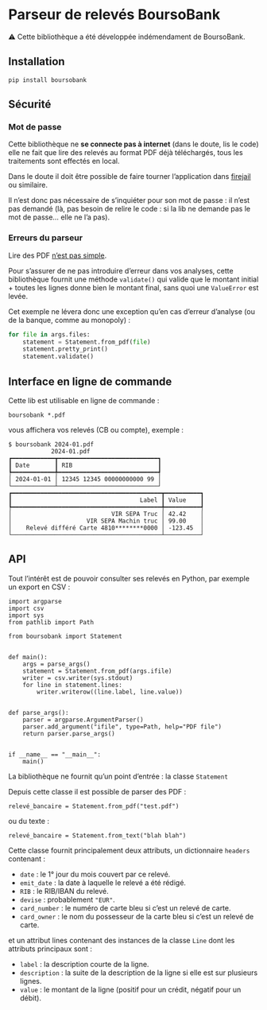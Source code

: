 # Parseur de relevés BoursoBank

⚠ Cette bibliothèque a été développée indémendament de BoursoBank.


## Installation

    pip install boursobank


## Sécurité

### Mot de passe

Cette bibliothèque ne **se connecte pas à internet** (dans le doute,
lis le code) elle ne fait que lire des relevés au format PDF déjà
téléchargés, tous les traitements sont effectés en local.

Dans le doute il doit être possible de faire tourner l’application
dans [firejail](https://github.com/netblue30/firejail) ou similaire.

Il n’est donc pas nécessaire de s’inquiéter pour son mot de passe : il
n’est pas demandé (là, pas besoin de relire le code : si la lib ne
demande pas le mot de passe… elle ne l’a pas).


### Erreurs du parseur

Lire des PDF [n’est pas simple](https://pypdf.readthedocs.io/en/stable/user/extract-text.html#ocr-vs-text-extraction).

Pour s’assurer de ne pas introduire d’erreur dans vos analyses, cette
bibliothèque fournit une méthode `validate()` qui valide que le
montant initial + toutes les lignes donne bien le montant final, sans
quoi une `ValueError` est levée.

Cet exemple ne lévera donc une exception qu’en cas d’erreur d’analyse
(ou de la banque, comme au monopoly) :

```python
for file in args.files:
    statement = Statement.from_pdf(file)
    statement.pretty_print()
    statement.validate()
```


## Interface en ligne de commande

Cette lib est utilisable en ligne de commande :

    boursobank *.pdf

vous affichera vos relevés (CB ou compte), exemple :

    $ boursobank 2024-01.pdf
                2024-01.pdf
    ┏━━━━━━━━━━━━┳━━━━━━━━━━━━━━━━━━━━━━━━━━━━┓
    ┃ Date       ┃ RIB                        ┃
    ┡━━━━━━━━━━━━╇━━━━━━━━━━━━━━━━━━━━━━━━━━━━┩
    │ 2024-01-01 │ 12345 12345 00000000000 99 │
    └────────────┴────────────────────────────┘
    ┏━━━━━━━━━━━━━━━━━━━━━━━━━━━━━━━━━━━━━━━━━━┳━━━━━━━━━━┓
    ┃                                    Label ┃ Value    ┃
    ┡━━━━━━━━━━━━━━━━━━━━━━━━━━━━━━━━━━━━━━━━━━╇━━━━━━━━━━┩
    │                            VIR SEPA Truc │ 42.42    │
    │                     VIR SEPA Machin truc │ 99.00    │
    │    Relevé différé Carte 4810********0000 │ -123.45  │
    └──────────────────────────────────────────┴──────────┘


## API

Tout l’intérêt est de pouvoir consulter ses relevés en Python, par
exemple un export en CSV :

```
import argparse
import csv
import sys
from pathlib import Path

from boursobank import Statement


def main():
    args = parse_args()
    statement = Statement.from_pdf(args.ifile)
    writer = csv.writer(sys.stdout)
    for line in statement.lines:
        writer.writerow((line.label, line.value))


def parse_args():
    parser = argparse.ArgumentParser()
    parser.add_argument("ifile", type=Path, help="PDF file")
    return parser.parse_args()


if __name__ == "__main__":
    main()
```

La bibliothèque ne fournit qu’un point d’entrée : la classe `Statement`

Depuis cette classe il est possible de parser des PDF :

    relevé_bancaire = Statement.from_pdf("test.pdf")

ou du texte :

    relevé_bancaire = Statement.from_text("blah blah")


Cette classe fournit principalement deux attributs, un dictionnaire `headers` contenant :

- `date` : le 1° jour du mois couvert par ce relevé.
- `emit_date` : la date à laquelle le relevé a été rédigé.
- `RIB` : le RIB/IBAN du relevé.
- `devise` : probablement `"EUR"`.
- `card_number` : le numéro de carte bleu si c’est un relevé de carte.
- `card_owner` : le nom du possesseur de la carte bleu si c’est un relevé de carte.

et un attribut lines contenant des instances de la classe `Line` dont
les attributs principaux sont :

- `label` : la description courte de la ligne.
- `description` : la suite de la description de la ligne si elle est sur plusieurs lignes.
- `value` : le montant de la ligne (positif pour un crédit, négatif pour un débit).
